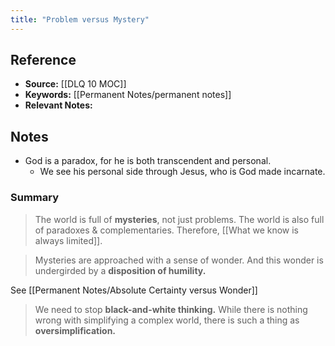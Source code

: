 ```yaml
---
title: "Problem versus Mystery"
---
```

## Reference
- **Source:** [[DLQ 10 MOC]]
- **Keywords:** [[Permanent Notes/permanent notes]]
- **Relevant Notes:** 

## Notes

- God is a paradox, for he is both transcendent and personal.
	- We see his personal side through Jesus, who is God made incarnate.

### Summary
> The world is full of **mysteries**, not just problems. The world is also full of paradoxes & complementaries. Therefore, [[What we know is always limited]].

> Mysteries are approached with a sense of wonder. And this wonder is undergirded by a **disposition of humility.**
 
See [[Permanent Notes/Absolute Certainty versus Wonder]]

> We need to stop **black-and-white thinking.** While there is nothing wrong with simplifying a complex world, there is such a thing as **oversimplification.**